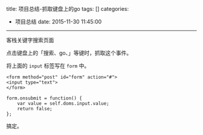 title: 项目总结-抓取键盘上的go
tags: []
categories:
  - 项目总结
date: 2015-11-30 11:45:00
---
客栈关键字搜索页面
<!-- more -->

点击键盘上的「搜索、go、」等键时，抓取这个事件。

将上面的 `input` 标签写在 `form` 中。
```
<form method="post" id="form" action="#">
<input type="text">
</form>
```

```
form.onsubmit = function() {
    var value = self.doms.input.value;        
    return false;
};
```

搞定。
